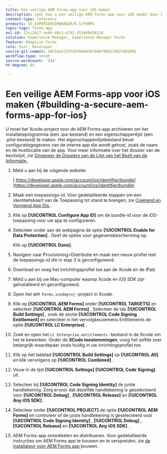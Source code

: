 ```yaml
---
title: Een veilige AEM Forms-app voor iOS maken
description: Leer hoe u een veilige AEM Forms-app voor iOS maakt door het Xcode-project te archiveren. Hiermee maakt u een installatiebestand (een .ipa-bestand) en een eigenschappenlijstbestand (een .plist-bestand).
content-type: reference
products: SG_EXPERIENCEMANAGER/6.5/FORMS
topic-tags: forms-app
exl-id: 12cc2027-ae94-40c3-a7d1-553469426114
solution: Experience Manager, Experience Manager Forms
feature: Adaptive Forms
role: User, Developer
source-git-commit: e821be5233fd5f6688507096790d219d25903892
workflow-type: tm+mt
source-wordcount: '314'
ht-degree: 0%

---
```


# Een veilige AEM Forms-app voor iOS maken {#building-a-secure-aem-forms-app-for-ios}

U moet het Xcode-project voor de AEM Forms-app archiveren om het installatieprogramma (een .ipa-bestand) en een eigenschappenlijst (een .plist-bestand) te maken. Het eigenschappenlijstbestand bevat configuratiegegevens van de interne app die wordt gehost, zoals de naam en de hostlocatie van de app. Voor meer informatie over het dossier van de bezitslijst, zie [ Ongeveer de Dossiers van de Lijst van het Bezit van de Informatie ](https://developer.apple.com/library/ios/#documentation/general/Reference/InfoPlistKeyReference/Articles/AboutInformationPropertyListFiles.html).

1. Meld u aan bij de volgende website:

   [ https://developer.apple.com/account/ios/identifier/bundle](https://developer.apple.com/account/ios/identifier/bundle)

1. Maak een toepassings-id. Voor gedetailleerde stappen om een identiteitskaart van de Toepassing tot stand te brengen, zie [ Creërend en Vormend App IDs ](https://developer.apple.com/library/ios/documentation/IDEs/Conceptual/AppDistributionGuide/MaintainingProfiles/MaintainingProfiles.html).
1. Klik op **[!UICONTROL Configure App ID]** om de bundle-id voor de iOS-toepassing voor uw app te configureren.
1. Selecteer onder aan de webpagina de optie **[!UICONTROL Enable for Data Protection]** . Geef de opties voor gegevensbescherming op.

   Klik op **[!UICONTROL Done]**.

1. Navigeer naar Provisioning>Distributie en maak een nieuw profiel met de toepassings-id die in stap 3 is geconfigureerd.
1. Download en voeg het inrichtingsprofiel toe aan de Xcode en de iPad.
1. Meld u aan bij uw Mac-computer waarop Xcode en iOS SDK zijn geïnstalleerd en geconfigureerd.
1. Open het `AEM Forms.xcodeproj` -project in Xcode.
1. Klik op **[!UICONTROL AEM Forms]** onder **[!UICONTROL TARGETS]** en selecteer **[!UICONTROL AEM Forms]** . Selecteer de tab **[!UICONTROL Build Settings]** , zoek de sectie **[!UICONTROL Code Signing Entitlement]** en selecteer in het vervolgkeuzemenu Entitlements de optie **[!UICONTROL LC Enterprise]** .
1. Zoek en open het `LC Enterprise.entitlements` -bestand in de Xcode om het te bewerken. Onder de **XCode toestemmingen**, voeg het zelfde zeer belangrijk-waardepaar zoals huidig in uw inrichtingsprofiel toe.
1. Klik op het tabblad **[!UICONTROL Build Settings]** op **[!UICONTROL All]** en klik vervolgens op **[!UICONTROL Combined]** .
1. Vouw in de lijst **[!UICONTROL Settings]** **[!UICONTROL Code Signing]** uit.
1. Selecteer bij **[!UICONTROL Code Signing Identity]** de juiste handtekening. Zorg ervoor dat dezelfde handtekening is geselecteerd voor **[!UICONTROL Debug]** , **[!UICONTROL Release]** en **[!UICONTROL Any iOS SDK]** .
1. Selecteer onder **[!UICONTROL PROJECT]** de optie **[!UICONTROL AEM Forms]** en controleer of de juiste handtekening is geselecteerd voor **[!UICONTROL Code Signing Identity]** , **[!UICONTROL Debug]** , **[!UICONTROL Release]** en **[!UICONTROL Any iOS SDK]** .
1. AEM Forms-app ontwikkelen en distribueren. Voor gedetailleerde instructies om AEM Forms app te bouwen en te verspreiden, zie [ de installateur voor AEM Forms app ](setup-xcode-project-build-installer.md#build-the-installer-for-the-mobile-workspace-app) bouwen.
